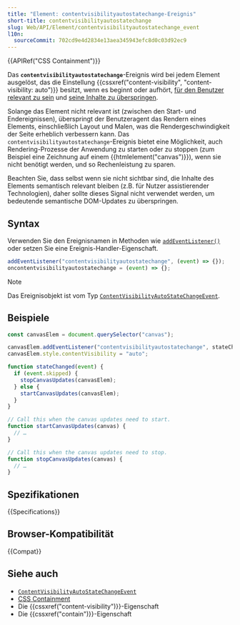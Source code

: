 ```yaml
---
title: "Element: contentvisibilityautostatechange-Ereignis"
short-title: contentvisibilityautostatechange
slug: Web/API/Element/contentvisibilityautostatechange_event
l10n:
  sourceCommit: 702cd9e4d2834e13aea345943efc8d0c03d92ec9
---
```


{{APIRef("CSS Containment")}}

Das **`contentvisibilityautostatechange`**-Ereignis wird bei jedem Element ausgelöst, das die Einstellung {{cssxref("content-visibility", "content-visibility: auto")}} besitzt, wenn es beginnt oder aufhört, [für den Benutzer relevant zu sein](/de/docs/Web/CSS/CSS_containment/Using_CSS_containment#relevant_to_the_user) und [seine Inhalte zu überspringen](/de/docs/Web/CSS/CSS_containment/Using_CSS_containment#skips_its_contents).

Solange das Element nicht relevant ist (zwischen den Start- und Endereignissen), überspringt der Benutzeragent das Rendern eines Elements, einschließlich Layout und Malen, was die Rendergeschwindigkeit der Seite erheblich verbessern kann. Das `contentvisibilityautostatechange`-Ereignis bietet eine Möglichkeit, auch Rendering-Prozesse der Anwendung zu starten oder zu stoppen (zum Beispiel eine Zeichnung auf einem {{htmlelement("canvas")}}), wenn sie nicht benötigt werden, und so Rechenleistung zu sparen.

Beachten Sie, dass selbst wenn sie nicht sichtbar sind, die Inhalte des Elements semantisch relevant bleiben (z.B. für Nutzer assistierender Technologien), daher sollte dieses Signal nicht verwendet werden, um bedeutende semantische DOM-Updates zu überspringen.

## Syntax

Verwenden Sie den Ereignisnamen in Methoden wie [`addEventListener()`](/de/docs/Web/API/EventTarget/addEventListener) oder setzen Sie eine Ereignis-Handler-Eigenschaft.

```js
addEventListener("contentvisibilityautostatechange", (event) => {});
oncontentvisibilityautostatechange = (event) => {};
```

> [!NOTE]
> Das Ereignisobjekt ist vom Typ [`ContentVisibilityAutoStateChangeEvent`](/de/docs/Web/API/ContentVisibilityAutoStateChangeEvent).

## Beispiele

```js
const canvasElem = document.querySelector("canvas");

canvasElem.addEventListener("contentvisibilityautostatechange", stateChanged);
canvasElem.style.contentVisibility = "auto";

function stateChanged(event) {
  if (event.skipped) {
    stopCanvasUpdates(canvasElem);
  } else {
    startCanvasUpdates(canvasElem);
  }
}

// Call this when the canvas updates need to start.
function startCanvasUpdates(canvas) {
  // …
}

// Call this when the canvas updates need to stop.
function stopCanvasUpdates(canvas) {
  // …
}
```

## Spezifikationen

{{Specifications}}

## Browser-Kompatibilität

{{Compat}}

## Siehe auch

- [`ContentVisibilityAutoStateChangeEvent`](/de/docs/Web/API/ContentVisibilityAutoStateChangeEvent)
- [CSS Containment](/de/docs/Web/CSS/CSS_containment)
- Die {{cssxref("content-visibility")}}-Eigenschaft
- Die {{cssxref("contain")}}-Eigenschaft
